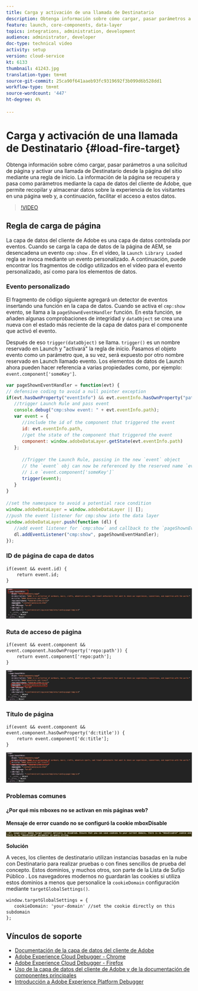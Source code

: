 ```yaml
---
title: Carga y activación de una llamada de Destinatario
description: Obtenga información sobre cómo cargar, pasar parámetros a una solicitud de página y activar una llamada de Destinatario desde la página del sitio mediante una regla de inicio. La información de la página se recupera y pasa como parámetros mediante la capa de datos del cliente de Adobe, que permite recopilar y almacenar datos sobre la experiencia de los visitantes en una página web y, a continuación, facilitar el acceso a estos datos.
feature: launch, core-components, data-layer
topics: integrations, administration, development
audience: administrator, developer
doc-type: technical video
activity: setup
version: cloud-service
kt: 6133
thumbnail: 41243.jpg
translation-type: tm+mt
source-git-commit: 25ca90f641aaeb93fc9319692f3b099d6b528dd1
workflow-type: tm+mt
source-wordcount: '447'
ht-degree: 4%

---
```



# Carga y activación de una llamada de Destinatario {#load-fire-target}

Obtenga información sobre cómo cargar, pasar parámetros a una solicitud de página y activar una llamada de Destinatario desde la página del sitio mediante una regla de inicio. La información de la página se recupera y pasa como parámetros mediante la capa de datos del cliente de Adobe, que permite recopilar y almacenar datos sobre la experiencia de los visitantes en una página web y, a continuación, facilitar el acceso a estos datos.

>[!VIDEO](https://video.tv.adobe.com/v/41243?quality=12&learn=on)

## Regla de carga de página

La capa de datos del cliente de Adobe es una capa de datos controlada por eventos. Cuando se carga la capa de datos de la página de AEM, se desencadena un evento `cmp:show` . En el vídeo, la `Launch Library Loaded` regla se invoca mediante un evento personalizado. A continuación, puede encontrar los fragmentos de código utilizados en el vídeo para el evento personalizado, así como para los elementos de datos.

### Evento personalizado

El fragmento de código siguiente agregará un detector de eventos insertando una función en la capa de datos. Cuando se activa el `cmp:show` evento, se llama a la `pageShownEventHandler` función. En esta función, se añaden algunas comprobaciones de integridad y `dataObject` se crea una nueva con el estado más reciente de la capa de datos para el componente que activó el evento.

Después de eso `trigger(dataObject)` se llama. `trigger()` es un nombre reservado en Launch y &quot;activará&quot; la regla de inicio. Pasamos el objeto evento como un parámetro que, a su vez, será expuesto por otro nombre reservado en Launch llamado evento. Los elementos de datos de Launch ahora pueden hacer referencia a varias propiedades como, por ejemplo: `event.component['someKey']`.

```javascript
var pageShownEventHandler = function(evt) {
// defensive coding to avoid a null pointer exception
if(evt.hasOwnProperty("eventInfo") && evt.eventInfo.hasOwnProperty("path")) {
   //trigger Launch Rule and pass event
   console.debug("cmp:show event: " + evt.eventInfo.path);
   var event = {
      //include the id of the component that triggered the event
      id: evt.eventInfo.path,
      //get the state of the component that triggered the event
      component: window.adobeDataLayer.getState(evt.eventInfo.path)
   };

      //Trigger the Launch Rule, passing in the new `event` object
      // the `event` obj can now be referenced by the reserved name `event` by other Launch data elements
      // i.e `event.component['someKey']`
      trigger(event);
   }
}

//set the namespace to avoid a potential race condition
window.adobeDataLayer = window.adobeDataLayer || [];
//push the event listener for cmp:show into the data layer
window.adobeDataLayer.push(function (dl) {
   //add event listener for `cmp:show` and callback to the `pageShownEventHandler` function
   dl.addEventListener("cmp:show", pageShownEventHandler);
});
```

### ID de página de capa de datos

```
if(event && event.id) {
    return event.id;
}
```

![ID de página](assets/pageid.png)

### Ruta de acceso de página

```
if(event && event.component && event.component.hasOwnProperty('repo:path')) {
    return event.component['repo:path'];
}
```

![Ruta de página](assets/pagepath.png)

### Título de página

```
if(event && event.component && event.component.hasOwnProperty('dc:title')) {
    return event.component['dc:title'];
}
```

![Título de página](assets/pagetitle.png)

### Problemas comunes

#### ¿Por qué mis mboxes no se activan en mis páginas web?

**Mensaje de error cuando no se configuró la cookie mboxDisable**

![Error de dominio de cookie de destinatario](assets/target-cookie-error.png)

**Solución**

A veces, los clientes de destinatario utilizan instancias basadas en la nube con Destinatario para realizar pruebas o con fines sencillos de prueba del concepto. Estos dominios, y muchos otros, son parte de la Lista de Sufijo Público .
Los navegadores modernos no guardarán las cookies si utiliza estos dominios a menos que personalice la `cookieDomain` configuración mediante `targetGlobalSettings()`.

```
window.targetGlobalSettings = {  
   cookieDomain: 'your-domain' //set the cookie directly on this subdomain 
};
```

## Vínculos de soporte

* [Documentación de la capa de datos del cliente de Adobe](https://github.com/adobe/adobe-client-data-layer/wiki)
* [Adobe Experience Cloud Debugger - Chrome](https://chrome.google.com/webstore/detail/adobe-experience-cloud-de/ocdmogmohccmeicdhlhhgepeaijenapj)
* [Adobe Experience Cloud Debugger - Firefox](https://addons.mozilla.org/en-US/firefox/addon/adobe-experience-platform-dbg/)
* [Uso de la capa de datos del cliente de Adobe y de la documentación de componentes principales](https://docs.adobe.com/content/help/es-ES/experience-manager-core-components/using/developing/data-layer/overview.html)
* [Introducción a Adobe Experience Platform Debugger](https://docs.adobe.com/content/help/en/platform-learn/tutorials/data-ingestion/web-sdk/introduction-to-the-experience-platform-debugger.html)